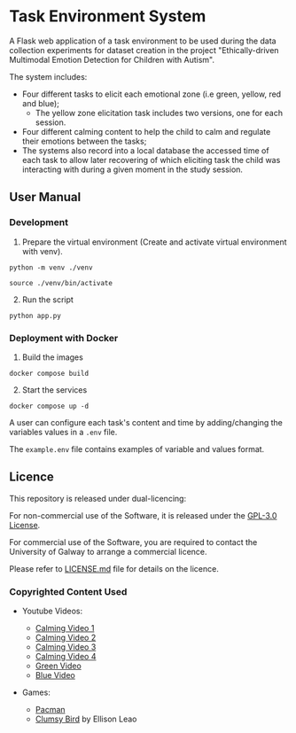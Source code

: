 # Task Environment System

A Flask web application of a task environment to be used during the data collection experiments for dataset creation in
the project "Ethically-driven Multimodal Emotion Detection for Children with Autism".

The system includes:

- Four different tasks to elicit each emotional zone (i.e green, yellow, red and blue);
    - The yellow zone elicitation task includes two versions, one for each session.
- Four different calming content to help the child to calm and regulate their emotions between the tasks;
- The systems also record into a local database the accessed time of each task to allow later recovering of which
  eliciting task the child was interacting with during a given moment in the study session.

## User Manual

### Development

1. Prepare the virtual environment (Create and activate virtual environment with venv).

`python -m venv ./venv`

`source ./venv/bin/activate`

2. Run the script

`python app.py`

### Deployment with Docker

1. Build the images

`docker compose build`

2. Start the services

`docker compose up -d`

A user can configure each task's content and time by adding/changing the variables values in
a `.env` file.

The `example.env` file contains examples of variable and values format.

## Licence

This repository is released under dual-licencing:

For non-commercial use of the Software, it is released under the [GPL-3.0 License](GPL-3.md).

For commercial use of the Software, you are required to contact the University of Galway to arrange a commercial
licence.

Please refer to [LICENSE.md](LICENSE.md) file for details on the licence.

### Copyrighted Content Used

- Youtube Videos:
    - [Calming Video 1](https://www.youtube.com/embed/POP5BzZLOKk?controls=0&start=21&autoplay=1)
    - [Calming Video 2](https://www.youtube.com/embed/qUJ6nGK7wrw?controls=0&amp;start=17&autoplay=1)
    - [Calming Video 3](https://www.youtube.com/embed/y4BLQW1lCDE?controls=0&amp;start=14&autoplay=1)
    - [Calming Video 4](https://www.youtube.com/embed/TlQ1EEbBlcI?controls=0&amp;start=21&autoplay=1)
    - [Green Video](https://youtu.be/VB4CCHHYOqY?si=KldC4g2z7MJOWQcr)
    - [Blue Video](https://youtu.be/lVrYV0odeFY?si=lUk1S8TDQOlgqUca)

- Games:
    - [Pacman](https://pacman.com/en/history/)
    - [Clumsy Bird](https://github.com/ellisonleao/clumsy-bird) by Ellison Leao
